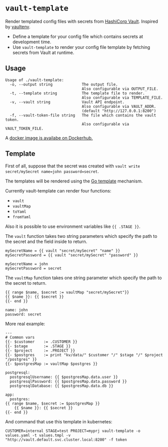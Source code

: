 # `vault-template`

Render templated config files with secrets from [HashiCorp Vault](https://www.vaultproject.io/). Inspired by [vaultenv](https://github.com/channable/vaultenv).

* Define a template for your config file which contains secrets at development time.
* Use `vault-template` to render your config file template by fetching secrets from Vault at runtime.

## Usage

```text
Usage of ./vault-template:
  -o, --output string             The output file.
                                  Also configurable via OUTPUT_FILE.
  -t, --template string           The template file to render.
                                  Also configurable via TEMPLATE_FILE.
  -v, --vault string              Vault API endpoint.
                                  Also configurable via VAULT_ADDR.
                                  (default "http://127.0.0.1:8200")
  -f, --vault-token-file string   The file which contains the vault token.
                                  Also configurable via VAULT_TOKEN_FILE.
```

A [docker image is availabe on Dockerhub.](https://hub.docker.com/r/rplan/vault-template)

## Template

First of all, suppose that the secret was created with `vault write secret/mySecret name=john password=secret`.

The templates will be rendered using the [Go template](https://golang.org/pkg/text/template/) mechanism.

Currently vault-template can render four functions:
- `vault`
- `vaultMap`
- `toYaml`
- `fromYaml`

Also it is possible to use environment variables like `{{ .STAGE }}`.

The `vault` function takes two string parameters which specify the path to the secret and the field inside to return.

```gotemplate
mySecretName = {{ vault "secret/mySecret" "name" }}
mySecretPassword = {{ vault "secret/mySecret" "password" }}
```

```text
mySecretName = john
mySecretPassword = secret
```

The `vaultMap` function takes one string parameter which specify the path to the secret to return.

```gotemplate
{{ range $name, $secret := vaultMap "secret/mySecret"}}
{{ $name }}: {{ $secret }}
{{- end }}
```

```text
name: john
password: secret
```

More real example:

```gotemplate
---
# Common vars
{{- $customer    := .CUSTOMER }}
{{- $stage       := .STAGE }}
{{- $project     := .PROJECT }}
{{- $postgres    := print "kv/data/" $customer "/" $stage "/" $project "/postgres" }}
{{- $postgresMap := vaultMap $postgres }}

postgresql:
  postgresqlUsername: {{ $postgresMap.data.user }}
  postgresqlPassword: {{ $postgresMap.data.password }}
  postgresqlDatabase: {{ $postgresMap.data.db }}

app:
  postgres:
{{ range $name, $secret := $postgresMap }}
    {{ $name }}: {{ $secret }}
{{- end }}
```

And command that use this template in kubernetes:
```
CUSTOMER=internal STAGE=test PROJECT=myprj vault-template -o values.yaml -t values.tmpl -v "http://vault.default.svc.cluster.local:8200" -f token
```
